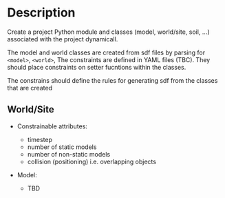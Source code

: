# Description

Create a project Python module and classes (model, world/site, soil, ...) associated with the project dynamicall.

The model and world classes are created from sdf files by parsing for `<model>`, `<world>`,
The constraints are defined in YAML files (TBC). They should place constraints on setter fucntions within the classes.

The constrains should define the rules for generating sdf from the classes that are created


## World/Site

- Constrainable attributes:
    - timestep
    - number of static models
    - number of non-static models
    - collision (positioning) i.e. overlapping objects

- Model:
    - TBD
